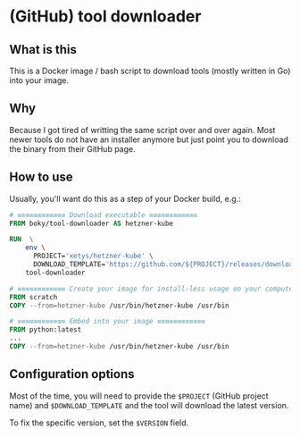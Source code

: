 # (GitHub) tool downloader

## What is this

This is a Docker image / bash script to download tools (mostly written in Go) into your image.

## Why

Because I got tired of writting the same script over and over again. Most newer tools do not have an installer anymore but just point you to download the binary from their GitHub page.

## How to use

Usually, you'll want do this as a step of your Docker build, e.g.:

```Dockerfile
# ≡≡≡≡≡≡≡≡≡≡≡≡ Download executable ≡≡≡≡≡≡≡≡≡≡≡≡
FROM boky/tool-downloader AS hetzner-kube

RUN  \
    env \
      PROJECT='xetys/hetzner-kube' \
      DOWNLOAD_TEMPLATE='https://github.com/${PROJECT}/releases/download/${VERSION}/${NAME}-${VERSION}-${GOOS}-${GOARCH}${GOEXT}' \
    tool-downloader

# ≡≡≡≡≡≡≡≡≡≡≡≡ Create your image for install-less usage on your computer ≡≡≡≡≡≡≡≡≡≡≡≡
FROM scratch
COPY --from=hetzner-kube /usr/bin/hetzner-kube /usr/bin

# ≡≡≡≡≡≡≡≡≡≡≡≡ Embed into your image ≡≡≡≡≡≡≡≡≡≡≡≡
FROM python:latest
...
COPY --from=hetzner-kube /usr/bin/hetzner-kube /usr/bin
```

## Configuration options

Most of the time, you will need to provide the `$PROJECT` (GitHub project name) and `$DOWNLOAD_TEMPLATE` and the tool will download the latest version.

To fix the specific version, set the `$VERSION` field.
